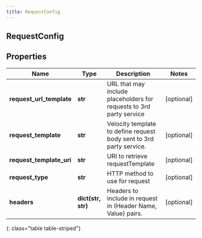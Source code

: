 ```yaml
---
title: RequestConfig
---
```

## RequestConfig

## Properties

|Name | Type | Description | Notes|
|------------ | ------------- | ------------- | -------------|
| **request_url_template** | **str** | URL that may include placeholders for requests to 3rd party service | [optional] |
| **request_template** | **str** | Velocity template to define request body sent to 3rd party service. | [optional] |
| **request_template_uri** | **str** | URI to retrieve requestTemplate | [optional] |
| **request_type** | **str** | HTTP method to use for request | [optional] |
| **headers** | **dict(str, str)** | Headers to include in request in (Header Name, Value) pairs. | [optional] |
{: class="table table-striped"}


